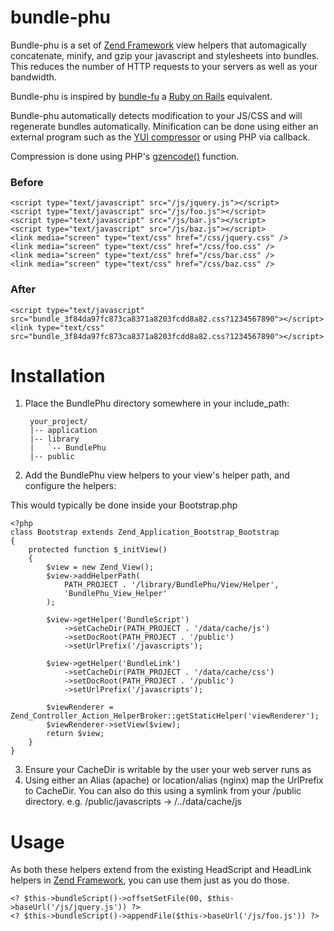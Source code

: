 bundle-phu
==========

Bundle-phu is a set of [Zend Framework][1] view helpers that automagically concatenate, minify, and gzip
your javascript and stylesheets into bundles. This reduces the number of HTTP requests to your servers as
well as your bandwidth.

Bundle-phu is inspired by [bundle-fu][2] a [Ruby on Rails][3] equivalent.

Bundle-phu automatically detects modification to your JS/CSS and will regenerate bundles automatically.
Minification can be done using either an external program such as the [YUI compressor][4] or using
PHP via callback.

Compression is done using PHP's [gzencode()][5] function.

### Before

    <script type="text/javascript" src="/js/jquery.js"></script>
    <script type="text/javascript" src="/js/foo.js"></script>
    <script type="text/javascript" src="/js/bar.js"></script>
    <script type="text/javascript" src="/js/baz.js"></script>
    <link media="screen" type="text/css" href="/css/jquery.css" />
    <link media="screen" type="text/css" href="/css/foo.css" />
    <link media="screen" type="text/css" href="/css/bar.css" />
    <link media="screen" type="text/css" href="/css/baz.css" />

### After

    <script type="text/javascript" src="bundle_3f84da97fc873ca8371a8203fcdd8a82.css?1234567890"></script>
    <link type="text/css" src="bundle_3f84da97fc873ca8371a8203fcdd8a82.css?1234567890"></script>

Installation
============

1. Place the BundlePhu directory somewhere in your include_path:

        your_project/
        |-- application
        |-- library
        |   `-- BundlePhu
        |-- public

2. Add the BundlePhu view helpers to your view's helper path, and configure the helpers:

This would typically be done inside your Bootstrap.php

    <?php
    class Bootstrap extends Zend_Application_Bootstrap_Bootstrap
    {
        protected function $_initView()
        {
            $view = new Zend_View();
            $view->addHelperPath(
                PATH_PROJECT . '/library/BundlePhu/View/Helper',
                'BundlePhu_View_Helper'
            );

            $view->getHelper('BundleScript')
                ->setCacheDir(PATH_PROJECT . '/data/cache/js')
                ->setDocRoot(PATH_PROJECT . '/public')
                ->setUrlPrefix('/javascripts');

            $view->getHelper('BundleLink')
                ->setCacheDir(PATH_PROJECT . '/data/cache/css')
                ->setDocRoot(PATH_PROJECT . '/public')
                ->setUrlPrefix('/javascripts');

            $viewRenderer = Zend_Controller_Action_HelperBroker::getStaticHelper('viewRenderer');
            $viewRenderer->setView($view);
            return $view;
        }
    }

3.  Ensure your CacheDir is writable by the user your web server runs as
4.  Using either an Alias (apache) or location/alias (nginx) map the UrlPrefix to CacheDir.
    You can also do this using a symlink from your /public directory.
    e.g. /public/javascripts -> /../data/cache/js

Usage
=====

As both these helpers extend from the existing HeadScript and HeadLink helpers in [Zend Framework][1],
you can use them just as you do those.

    <? $this->bundleScript()->offsetSetFile(00, $this->baseUrl('/js/jquery.js')) ?>
    <? $this->bundleScript()->appendFile($this->baseUrl('/js/foo.js')) ?>


[1]: http://framework.zend.com/
[2]: http://code.google.com/p/bundle-fu/
[3]: http://rubyonrails.org/
[4]: http://developer.yahoo.com/yui/compressor/
[5]: http://php.net/gzencode